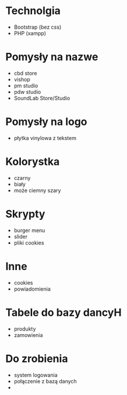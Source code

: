 # Technolgia
- Bootstrap (bez css)
- PHP (xampp)

# Pomysły na nazwe
- cbd store
- vishop
- pm studio
- pdw studio
- SoundLab Store/Studio

# Pomysły na logo
- płytka vinylowa z tekstem

# Kolorystka
- czarny
- biały
- może ciemny szary

# Skrypty
- burger menu
- slider
- pliki cookies 


# Inne
- cookies
- powiadomienia

# Tabele do bazy dancyH
- produkty 
- zamowienia 

# Do zrobienia
- system logowania
- połączenie z bazą danych
- 
